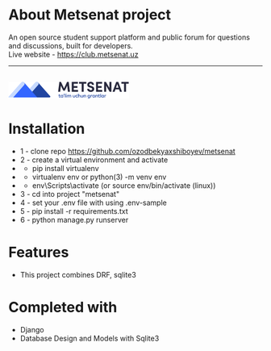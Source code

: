 # About Metsenat project
An open source student support platform and public forum for questions and discussions, built for developers. <br>
Live website - https://club.metsenat.uz <hr><br>
<img src="./static/img.png">


# Installation
* 1 - clone repo https://github.com/ozodbekyaxshiboyev/metsenat
* 2 - create a virtual environment and activate
*  - pip install virtualenv
*  - virtualenv env or python(3) -m venv env
*  - env\Scripts\activate  (or source env/bin/activate (linux))
* 3 - cd into project "metsenat"
* 4 - set your .env file with using .env-sample
* 5 - pip install -r requirements.txt
* 6 - python manage.py runserver


# Features
* This project combines DRF, sqlite3


# Completed with
* Django 
* Database Design and Models with Sqlite3
